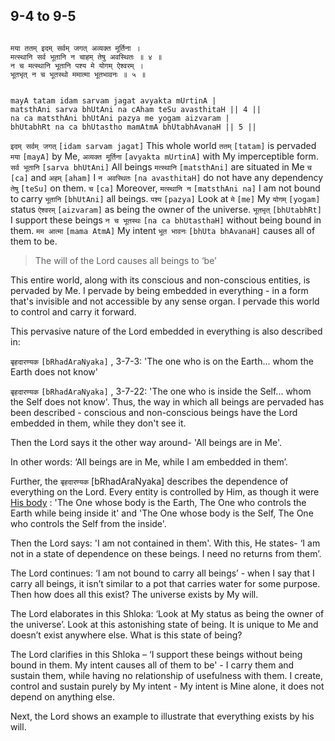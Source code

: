 ## 9-4 to 9-5


```shloka-sa

मया ततम् इदम् सर्वम् जगत् अव्यक्त मूर्तिना ।
मत्स्थानि सर्व भूतानि न चाहम् तेषु अवस्थितः ॥ ४ ॥
न च मत्स्थानि भूतानि पश्य मे योगम् ऐश्वरम् ।
भूतभृत् न च भूतस्थो ममात्मा भूतभावनः ॥ ५ ॥

```
```shloka-sa-hk

mayA tatam idam sarvam jagat avyakta mUrtinA |
matsthAni sarva bhUtAni na cAham teSu avasthitaH || 4 ||
na ca matsthAni bhUtAni pazya me yogam aizvaram |
bhUtabhRt na ca bhUtastho mamAtmA bhUtabhAvanaH || 5 ||

```
`इदम् सर्वम् जगत्` `[idam sarvam jagat]` This whole world `ततम्` `[tatam]` is pervaded `मया` `[mayA]` by Me, `अव्यक्त मूर्तिना` `[avyakta mUrtinA]` with My imperceptible form. `सर्व भूतानि` `[sarva bhUtAni]` All beings `मत्स्थानि` `[matsthAni]` are situated in Me `च` `[ca]` and `अहम्` `[aham]` I `न अवस्थितः` `[na avasthitaH]` do not have any dependency `तेषु` `[teSu]` on them.
`च` `[ca]` Moreover, `मत्स्थानि न` `[matsthAni na]` I am not bound to carry `भूतानि` `[bhUtAni]` all beings. `पश्य` `[pazya]` Look at `मे` `[me]` My `योगम्` `[yogam]` status `ऐश्वरम्` `[aizvaram]` as being the owner of the universe. `भूतभृत्` `[bhUtabhRt]` I support these beings `न च भूतस्थः` `[na ca bhUtasthaH]` without being bound in them. `मम आत्मा` `[mama AtmA]` My intent `भूत भावनः` `[bhUta bhAvanaH]` causes all of them to be.


<a name='applnote_145'></a>
> The will of the Lord causes all beings to ‘be’



This entire world, along with its conscious and non-conscious entities, is pervaded by Me. I pervade by being embedded in everything - in a form that's invisible and not accessible by any sense organ. I pervade this world to control and carry it forward.

This pervasive nature of the Lord embedded in everything is also described in:

`बृहदारण्यक` `[bRhadAraNyaka]` , 3-7-3: 'The one who is on the Earth... whom the Earth does not know'

`बृहदारण्यक` `[bRhadAraNyaka]` , 3-7-22: 'The one who is inside the Self... whom the Self does not know'. Thus, the way in which all beings are pervaded has been described - conscious and non-conscious beings have the Lord embedded in them, while they don't see it.

Then the Lord says it the other way around- 'All beings are in Me'. 

In other words: ‘All beings are in Me, while I am embedded in them’. 

Further, the `बृहदारण्यक` [bRhadAraNyaka] describes the dependence of everything on the Lord. Every entity is controlled by Him, as though it were 
[His body](7-13.md#universe_as_his_body)
: 'The One whose body is the Earth, The One who controls the Earth while being inside it' and 'The One whose body is the Self, The One who controls the Self from the inside'.

Then the Lord says: 'I am not contained in them'. With this, He states- ‘I am not in a state of dependence on these beings. I need no returns from them’.

The Lord continues: ‘I am not bound to carry all beings’ - when I say that I carry all beings, it isn’t similar to a pot that carries water for some purpose. Then how does all this exist? The universe exists by My will.

The Lord elaborates in this Shloka: ‘Look at My status as being the owner of the universe’. Look at this astonishing state of being. It is unique to Me and doesn’t exist anywhere else. What is this state of being? 

The Lord clarifies in this Shloka – ‘I support these beings without being bound in them. My intent causes all of them to be' - I carry them and sustain them, while having no relationship of usefulness with them. I create, control and sustain purely by My intent - My intent is Mine alone, it does not depend on anything else.

Next, the Lord shows an example to illustrate that everything exists by his will.


